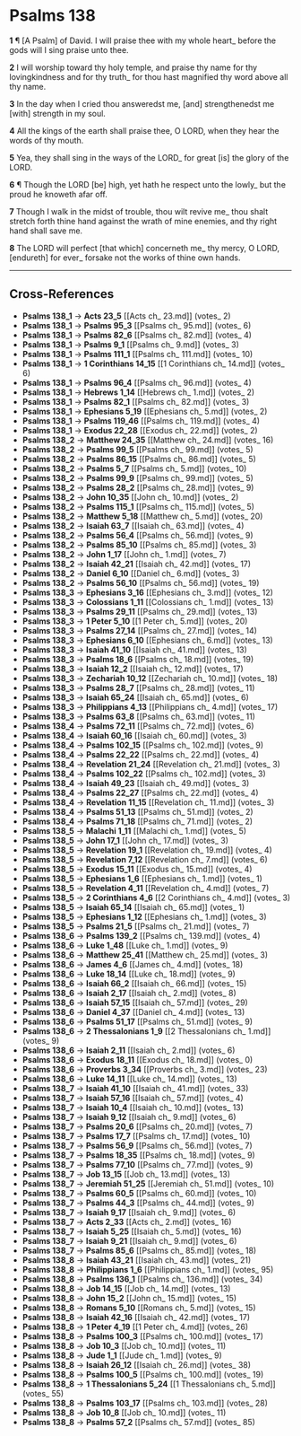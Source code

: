 # Psalms 138

**1** ¶ [A Psalm] of David. I will praise thee with my whole heart_ before the gods will I sing praise unto thee.

**2** I will worship toward thy holy temple, and praise thy name for thy lovingkindness and for thy truth_ for thou hast magnified thy word above all thy name.

**3** In the day when I cried thou answeredst me, [and] strengthenedst me [with] strength in my soul.

**4** All the kings of the earth shall praise thee, O LORD, when they hear the words of thy mouth.

**5** Yea, they shall sing in the ways of the LORD_ for great [is] the glory of the LORD.

**6** ¶ Though the LORD [be] high, yet hath he respect unto the lowly_ but the proud he knoweth afar off.

**7** Though I walk in the midst of trouble, thou wilt revive me_ thou shalt stretch forth thine hand against the wrath of mine enemies, and thy right hand shall save me.

**8** The LORD will perfect [that which] concerneth me_ thy mercy, O LORD, [endureth] for ever_ forsake not the works of thine own hands.

---

## Cross-References

- **Psalms 138_1** → **Acts 23_5** [[Acts ch_ 23.md]] (votes_ 2)
- **Psalms 138_1** → **Psalms 95_3** [[Psalms ch_ 95.md]] (votes_ 6)
- **Psalms 138_1** → **Psalms 82_6** [[Psalms ch_ 82.md]] (votes_ 4)
- **Psalms 138_1** → **Psalms 9_1** [[Psalms ch_ 9.md]] (votes_ 3)
- **Psalms 138_1** → **Psalms 111_1** [[Psalms ch_ 111.md]] (votes_ 10)
- **Psalms 138_1** → **1 Corinthians 14_15** [[1 Corinthians ch_ 14.md]] (votes_ 6)
- **Psalms 138_1** → **Psalms 96_4** [[Psalms ch_ 96.md]] (votes_ 4)
- **Psalms 138_1** → **Hebrews 1_14** [[Hebrews ch_ 1.md]] (votes_ 2)
- **Psalms 138_1** → **Psalms 82_1** [[Psalms ch_ 82.md]] (votes_ 3)
- **Psalms 138_1** → **Ephesians 5_19** [[Ephesians ch_ 5.md]] (votes_ 2)
- **Psalms 138_1** → **Psalms 119_46** [[Psalms ch_ 119.md]] (votes_ 4)
- **Psalms 138_1** → **Exodus 22_28** [[Exodus ch_ 22.md]] (votes_ 2)
- **Psalms 138_2** → **Matthew 24_35** [[Matthew ch_ 24.md]] (votes_ 16)
- **Psalms 138_2** → **Psalms 99_5** [[Psalms ch_ 99.md]] (votes_ 5)
- **Psalms 138_2** → **Psalms 86_15** [[Psalms ch_ 86.md]] (votes_ 5)
- **Psalms 138_2** → **Psalms 5_7** [[Psalms ch_ 5.md]] (votes_ 10)
- **Psalms 138_2** → **Psalms 99_9** [[Psalms ch_ 99.md]] (votes_ 5)
- **Psalms 138_2** → **Psalms 28_2** [[Psalms ch_ 28.md]] (votes_ 9)
- **Psalms 138_2** → **John 10_35** [[John ch_ 10.md]] (votes_ 2)
- **Psalms 138_2** → **Psalms 115_1** [[Psalms ch_ 115.md]] (votes_ 5)
- **Psalms 138_2** → **Matthew 5_18** [[Matthew ch_ 5.md]] (votes_ 20)
- **Psalms 138_2** → **Isaiah 63_7** [[Isaiah ch_ 63.md]] (votes_ 4)
- **Psalms 138_2** → **Psalms 56_4** [[Psalms ch_ 56.md]] (votes_ 9)
- **Psalms 138_2** → **Psalms 85_10** [[Psalms ch_ 85.md]] (votes_ 3)
- **Psalms 138_2** → **John 1_17** [[John ch_ 1.md]] (votes_ 7)
- **Psalms 138_2** → **Isaiah 42_21** [[Isaiah ch_ 42.md]] (votes_ 17)
- **Psalms 138_2** → **Daniel 6_10** [[Daniel ch_ 6.md]] (votes_ 3)
- **Psalms 138_2** → **Psalms 56_10** [[Psalms ch_ 56.md]] (votes_ 19)
- **Psalms 138_3** → **Ephesians 3_16** [[Ephesians ch_ 3.md]] (votes_ 12)
- **Psalms 138_3** → **Colossians 1_11** [[Colossians ch_ 1.md]] (votes_ 13)
- **Psalms 138_3** → **Psalms 29_11** [[Psalms ch_ 29.md]] (votes_ 13)
- **Psalms 138_3** → **1 Peter 5_10** [[1 Peter ch_ 5.md]] (votes_ 20)
- **Psalms 138_3** → **Psalms 27_14** [[Psalms ch_ 27.md]] (votes_ 14)
- **Psalms 138_3** → **Ephesians 6_10** [[Ephesians ch_ 6.md]] (votes_ 13)
- **Psalms 138_3** → **Isaiah 41_10** [[Isaiah ch_ 41.md]] (votes_ 13)
- **Psalms 138_3** → **Psalms 18_6** [[Psalms ch_ 18.md]] (votes_ 19)
- **Psalms 138_3** → **Isaiah 12_2** [[Isaiah ch_ 12.md]] (votes_ 17)
- **Psalms 138_3** → **Zechariah 10_12** [[Zechariah ch_ 10.md]] (votes_ 18)
- **Psalms 138_3** → **Psalms 28_7** [[Psalms ch_ 28.md]] (votes_ 11)
- **Psalms 138_3** → **Isaiah 65_24** [[Isaiah ch_ 65.md]] (votes_ 6)
- **Psalms 138_3** → **Philippians 4_13** [[Philippians ch_ 4.md]] (votes_ 17)
- **Psalms 138_3** → **Psalms 63_8** [[Psalms ch_ 63.md]] (votes_ 11)
- **Psalms 138_4** → **Psalms 72_11** [[Psalms ch_ 72.md]] (votes_ 6)
- **Psalms 138_4** → **Isaiah 60_16** [[Isaiah ch_ 60.md]] (votes_ 3)
- **Psalms 138_4** → **Psalms 102_15** [[Psalms ch_ 102.md]] (votes_ 9)
- **Psalms 138_4** → **Psalms 22_22** [[Psalms ch_ 22.md]] (votes_ 4)
- **Psalms 138_4** → **Revelation 21_24** [[Revelation ch_ 21.md]] (votes_ 3)
- **Psalms 138_4** → **Psalms 102_22** [[Psalms ch_ 102.md]] (votes_ 3)
- **Psalms 138_4** → **Isaiah 49_23** [[Isaiah ch_ 49.md]] (votes_ 3)
- **Psalms 138_4** → **Psalms 22_27** [[Psalms ch_ 22.md]] (votes_ 4)
- **Psalms 138_4** → **Revelation 11_15** [[Revelation ch_ 11.md]] (votes_ 3)
- **Psalms 138_4** → **Psalms 51_13** [[Psalms ch_ 51.md]] (votes_ 2)
- **Psalms 138_4** → **Psalms 71_18** [[Psalms ch_ 71.md]] (votes_ 2)
- **Psalms 138_5** → **Malachi 1_11** [[Malachi ch_ 1.md]] (votes_ 5)
- **Psalms 138_5** → **John 17_1** [[John ch_ 17.md]] (votes_ 3)
- **Psalms 138_5** → **Revelation 19_1** [[Revelation ch_ 19.md]] (votes_ 4)
- **Psalms 138_5** → **Revelation 7_12** [[Revelation ch_ 7.md]] (votes_ 6)
- **Psalms 138_5** → **Exodus 15_11** [[Exodus ch_ 15.md]] (votes_ 4)
- **Psalms 138_5** → **Ephesians 1_6** [[Ephesians ch_ 1.md]] (votes_ 1)
- **Psalms 138_5** → **Revelation 4_11** [[Revelation ch_ 4.md]] (votes_ 7)
- **Psalms 138_5** → **2 Corinthians 4_6** [[2 Corinthians ch_ 4.md]] (votes_ 3)
- **Psalms 138_5** → **Isaiah 65_14** [[Isaiah ch_ 65.md]] (votes_ 1)
- **Psalms 138_5** → **Ephesians 1_12** [[Ephesians ch_ 1.md]] (votes_ 3)
- **Psalms 138_5** → **Psalms 21_5** [[Psalms ch_ 21.md]] (votes_ 7)
- **Psalms 138_6** → **Psalms 139_2** [[Psalms ch_ 139.md]] (votes_ 4)
- **Psalms 138_6** → **Luke 1_48** [[Luke ch_ 1.md]] (votes_ 9)
- **Psalms 138_6** → **Matthew 25_41** [[Matthew ch_ 25.md]] (votes_ 3)
- **Psalms 138_6** → **James 4_6** [[James ch_ 4.md]] (votes_ 18)
- **Psalms 138_6** → **Luke 18_14** [[Luke ch_ 18.md]] (votes_ 9)
- **Psalms 138_6** → **Isaiah 66_2** [[Isaiah ch_ 66.md]] (votes_ 15)
- **Psalms 138_6** → **Isaiah 2_17** [[Isaiah ch_ 2.md]] (votes_ 8)
- **Psalms 138_6** → **Isaiah 57_15** [[Isaiah ch_ 57.md]] (votes_ 29)
- **Psalms 138_6** → **Daniel 4_37** [[Daniel ch_ 4.md]] (votes_ 13)
- **Psalms 138_6** → **Psalms 51_17** [[Psalms ch_ 51.md]] (votes_ 9)
- **Psalms 138_6** → **2 Thessalonians 1_9** [[2 Thessalonians ch_ 1.md]] (votes_ 9)
- **Psalms 138_6** → **Isaiah 2_11** [[Isaiah ch_ 2.md]] (votes_ 6)
- **Psalms 138_6** → **Exodus 18_11** [[Exodus ch_ 18.md]] (votes_ 0)
- **Psalms 138_6** → **Proverbs 3_34** [[Proverbs ch_ 3.md]] (votes_ 23)
- **Psalms 138_6** → **Luke 14_11** [[Luke ch_ 14.md]] (votes_ 13)
- **Psalms 138_7** → **Isaiah 41_10** [[Isaiah ch_ 41.md]] (votes_ 33)
- **Psalms 138_7** → **Isaiah 57_16** [[Isaiah ch_ 57.md]] (votes_ 4)
- **Psalms 138_7** → **Isaiah 10_4** [[Isaiah ch_ 10.md]] (votes_ 13)
- **Psalms 138_7** → **Isaiah 9_12** [[Isaiah ch_ 9.md]] (votes_ 6)
- **Psalms 138_7** → **Psalms 20_6** [[Psalms ch_ 20.md]] (votes_ 7)
- **Psalms 138_7** → **Psalms 17_7** [[Psalms ch_ 17.md]] (votes_ 10)
- **Psalms 138_7** → **Psalms 56_9** [[Psalms ch_ 56.md]] (votes_ 7)
- **Psalms 138_7** → **Psalms 18_35** [[Psalms ch_ 18.md]] (votes_ 9)
- **Psalms 138_7** → **Psalms 77_10** [[Psalms ch_ 77.md]] (votes_ 9)
- **Psalms 138_7** → **Job 13_15** [[Job ch_ 13.md]] (votes_ 13)
- **Psalms 138_7** → **Jeremiah 51_25** [[Jeremiah ch_ 51.md]] (votes_ 10)
- **Psalms 138_7** → **Psalms 60_5** [[Psalms ch_ 60.md]] (votes_ 10)
- **Psalms 138_7** → **Psalms 44_3** [[Psalms ch_ 44.md]] (votes_ 9)
- **Psalms 138_7** → **Isaiah 9_17** [[Isaiah ch_ 9.md]] (votes_ 6)
- **Psalms 138_7** → **Acts 2_33** [[Acts ch_ 2.md]] (votes_ 16)
- **Psalms 138_7** → **Isaiah 5_25** [[Isaiah ch_ 5.md]] (votes_ 16)
- **Psalms 138_7** → **Isaiah 9_21** [[Isaiah ch_ 9.md]] (votes_ 6)
- **Psalms 138_7** → **Psalms 85_6** [[Psalms ch_ 85.md]] (votes_ 18)
- **Psalms 138_8** → **Isaiah 43_21** [[Isaiah ch_ 43.md]] (votes_ 21)
- **Psalms 138_8** → **Philippians 1_6** [[Philippians ch_ 1.md]] (votes_ 95)
- **Psalms 138_8** → **Psalms 136_1** [[Psalms ch_ 136.md]] (votes_ 34)
- **Psalms 138_8** → **Job 14_15** [[Job ch_ 14.md]] (votes_ 13)
- **Psalms 138_8** → **John 15_2** [[John ch_ 15.md]] (votes_ 15)
- **Psalms 138_8** → **Romans 5_10** [[Romans ch_ 5.md]] (votes_ 15)
- **Psalms 138_8** → **Isaiah 42_16** [[Isaiah ch_ 42.md]] (votes_ 17)
- **Psalms 138_8** → **1 Peter 4_19** [[1 Peter ch_ 4.md]] (votes_ 26)
- **Psalms 138_8** → **Psalms 100_3** [[Psalms ch_ 100.md]] (votes_ 17)
- **Psalms 138_8** → **Job 10_3** [[Job ch_ 10.md]] (votes_ 11)
- **Psalms 138_8** → **Jude 1_1** [[Jude ch_ 1.md]] (votes_ 9)
- **Psalms 138_8** → **Isaiah 26_12** [[Isaiah ch_ 26.md]] (votes_ 38)
- **Psalms 138_8** → **Psalms 100_5** [[Psalms ch_ 100.md]] (votes_ 19)
- **Psalms 138_8** → **1 Thessalonians 5_24** [[1 Thessalonians ch_ 5.md]] (votes_ 55)
- **Psalms 138_8** → **Psalms 103_17** [[Psalms ch_ 103.md]] (votes_ 28)
- **Psalms 138_8** → **Job 10_8** [[Job ch_ 10.md]] (votes_ 11)
- **Psalms 138_8** → **Psalms 57_2** [[Psalms ch_ 57.md]] (votes_ 85)
